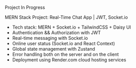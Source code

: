 Project In Progress

MERN Stack Project: Real-Time Chat App | JWT, Socket.io

- Tech stack: MERN + Socket.io + TailwindCSS + Daisy UI
- Authentication && Authorization with JWT
- Real-time messaging with Socket.io
- Online user status (Socket.io and React Context)
- Global state management with Zustand
- Error handling both on the server and on the client
- Deployment using Render.com cloud hosting services
